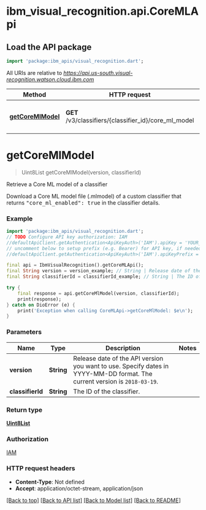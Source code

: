# ibm_visual_recognition.api.CoreMLApi

## Load the API package
```dart
import 'package:ibm_apis/visual_recognition.dart';
```

All URIs are relative to *https://api.us-south.visual-recognition.watson.cloud.ibm.com*

Method | HTTP request | Description
------------- | ------------- | -------------
[**getCoreMlModel**](CoreMLApi.md#getcoremlmodel) | **GET** /v3/classifiers/{classifier_id}/core_ml_model | Retrieve a Core ML model of a classifier


# **getCoreMlModel**
> Uint8List getCoreMlModel(version, classifierId)

Retrieve a Core ML model of a classifier

Download a Core ML model file (.mlmodel) of a custom classifier that returns <tt>\"core_ml_enabled\": true</tt> in the classifier details.

### Example 
```dart
import 'package:ibm_apis/visual_recognition.dart';
// TODO Configure API key authorization: IAM
//defaultApiClient.getAuthentication<ApiKeyAuth>('IAM').apiKey = 'YOUR_API_KEY';
// uncomment below to setup prefix (e.g. Bearer) for API key, if needed
//defaultApiClient.getAuthentication<ApiKeyAuth>('IAM').apiKeyPrefix = 'Bearer';

final api = IbmVisualRecognition().getCoreMLApi();
final String version = version_example; // String | Release date of the API version you want to use. Specify dates in YYYY-MM-DD format. The current version is `2018-03-19`.
final String classifierId = classifierId_example; // String | The ID of the classifier.

try { 
    final response = api.getCoreMlModel(version, classifierId);
    print(response);
} catch on DioError (e) {
    print('Exception when calling CoreMLApi->getCoreMlModel: $e\n');
}
```

### Parameters

Name | Type | Description  | Notes
------------- | ------------- | ------------- | -------------
 **version** | **String**| Release date of the API version you want to use. Specify dates in YYYY-MM-DD format. The current version is `2018-03-19`. | 
 **classifierId** | **String**| The ID of the classifier. | 

### Return type

[**Uint8List**](Uint8List.md)

### Authorization

[IAM](../../README.md#IAM)

### HTTP request headers

 - **Content-Type**: Not defined
 - **Accept**: application/octet-stream, application/json

[[Back to top]](#) [[Back to API list]](../../README.md#documentation-for-api-endpoints) [[Back to Model list]](../../README.md#documentation-for-models) [[Back to README]](../../README.md)

